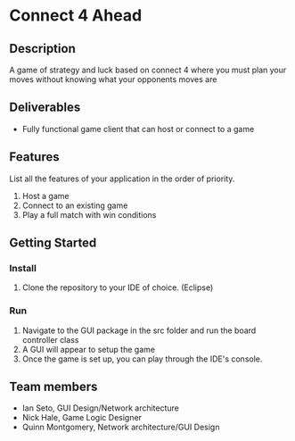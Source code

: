 # Connect 4 Ahead

## Description

A game of strategy and luck based on connect 4 where you must plan your moves without knowing what your opponents moves are

## Deliverables

- Fully functional game client that can host or connect to a game

## Features 
List all the features of your application in the order of priority.
1. Host a game
2. Connect to an existing game
3. Play a full match with win conditions

## Getting Started
### Install
1. Clone the repository to your IDE of choice. (Eclipse)

### Run
1. Navigate to the GUI package in the src folder and run the board controller class
2. A GUI will appear to setup the game
3. Once the game is set up, you can play through the IDE's console.

## Team members

* Ian Seto, GUI Design/Network architecture
* Nick Hale, Game Logic Designer
* Quinn Montgomery, Network architecture/GUI Design
